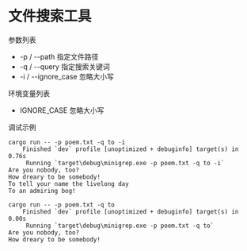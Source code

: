 # 文件搜索工具

参数列表

- -p / --path 指定文件路径
- -q / --query 指定搜索关键词
- -i / --ignore_case 忽略大小写

环境变量列表

- IGNORE_CASE 忽略大小写

调试示例

```shell
cargo run -- -p poem.txt -q to -i
    Finished `dev` profile [unoptimized + debuginfo] target(s) in 0.76s
     Running `target\debug\minigrep.exe -p poem.txt -q to -i`
Are you nobody, too?
How dreary to be somebody!
To tell your name the livelong day
To an admiring bog!
```

```shell
cargo run -- -p poem.txt -q to
    Finished `dev` profile [unoptimized + debuginfo] target(s) in 0.00s
     Running `target\debug\minigrep.exe -p poem.txt -q to`
Are you nobody, too?
How dreary to be somebody!
```
